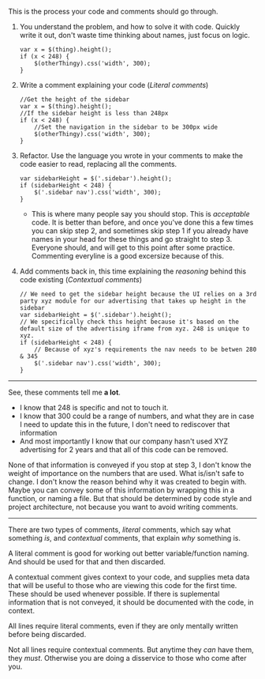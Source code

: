 This is the process your code and comments should go through.

1. You understand the problem, and how to solve it with code. Quickly write it out, don't waste time thinking about names, just focus on logic.

    ```
    var x = $(thing).height();
    if (x < 248) {
        $(otherThingy).css('width', 300);
    }
    ```

1. Write a comment explaining your code (*Literal comments*)

    ```
    //Get the height of the sidebar
    var x = $(thing).height();
    //If the sidebar height is less than 248px
    if (x < 248) {
        //Set the navigation in the sidebar to be 300px wide
        $(otherThingy).css('width', 300);
    }
    ```

1. Refactor. Use the language you wrote in your comments to make the code easier to read, replacing all the comments.

    ```
    var sidebarHeight = $('.sidebar').height();
    if (sidebarHeight < 248) {
        $('.sidebar nav').css('width', 300);
    }
    ```

   * This is where many people say you should stop. This is *acceptable* code. It is better than before, and once you've done this a few times you can skip step 2, and sometimes skip step 1 if you already have names in your head for these things and go straight to step 3. Everyone should, and will get to this point after some practice. Commenting everyline is a good excersize because of this.
1. Add comments back in, this time explaining the *reasoning* behind this code existing (*Contextual comments*)

    ```
    // We need to get the sidebar height because the UI relies on a 3rd party xyz module for our advertising that takes up height in the sidebar
    var sidebarHeight = $('.sidebar').height();
    // We specifically check this height because it's based on the default size of the advertising iframe from xyz. 248 is unique to xyz.
    if (sidebarHeight < 248) {
        // Because of xyz's requirements the nav needs to be betwen 280 & 345
        $('.sidebar nav').css('width', 300);
    }
    ```

* * *

See, these comments tell me **a lot**.

* I know that 248 is specific and not to touch it.
* I know that 300 could be a range of numbers, and what they are in case I need to update this in the future, I don't need to rediscover that information
* And most importantly I know that our company hasn't used XYZ advertising for 2 years and that all of this code can be removed.

None of that information is conveyed if you stop at step 3, I don't know the weight of importance on the numbers that are used. What is/isn't safe to change. I don't know the reason behind why it was created to begin with. Maybe you can convey some of this information by wrapping this in a function, or naming a file. But that should be determined by code style and project architecture, not because you want to avoid writing comments.

* * *

There are two types of comments, *literal* comments, which say what something *is*, and *contextual* comments, that explain *why* something is.

A literal comment is good for working out better variable/function naming. And should be used for that and then discarded.

A contextual comment gives context to your code, and supplies meta data that will be useful to those who are viewing this code for the first time. These should be used whenever possible. If there is suplemental information that is not conveyed, it should be documented with the code, in context.

All lines require literal comments, even if they are only mentally written before being discarded.

Not all lines require contextual comments. But anytime they *can* have them, they *must*. Otherwise you are doing a disservice to those who come after you.
